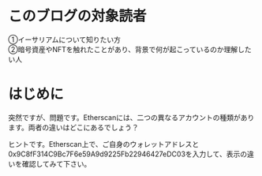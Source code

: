 
# このブログの対象読者

①イーサリアムについて知りたい方<br />
②暗号資産やNFTを触れたことがあり、背景で何が起こっているのか理解したい人

# はじめに

突然ですが、問題です。Etherscanには、二つの異なるアカウントの種類があります。両者の違いはどこにあるでしょう？

ヒントです。Etherscan上で、ご自身のウォレットアドレスと0x9C8fF314C9Bc7F6e59A9d9225Fb22946427eDC03を入力して、表示の違いを確認してみて下さい。



